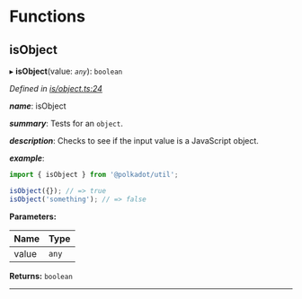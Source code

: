 

# Functions

<a id="isobject"></a>

##  isObject

▸ **isObject**(value: *`any`*): `boolean`

*Defined in [is/object.ts:24](https://github.com/polkadot-js/common/blob/5d73919/packages/util/src/is/object.ts#L24)*

*__name__*: isObject

*__summary__*: Tests for an `object`.

*__description__*: Checks to see if the input value is a JavaScript object.

*__example__*:   

```javascript
import { isObject } from '@polkadot/util';

isObject({}); // => true
isObject('something'); // => false
```

**Parameters:**

| Name | Type |
| ------ | ------ |
| value | `any` |

**Returns:** `boolean`

___

